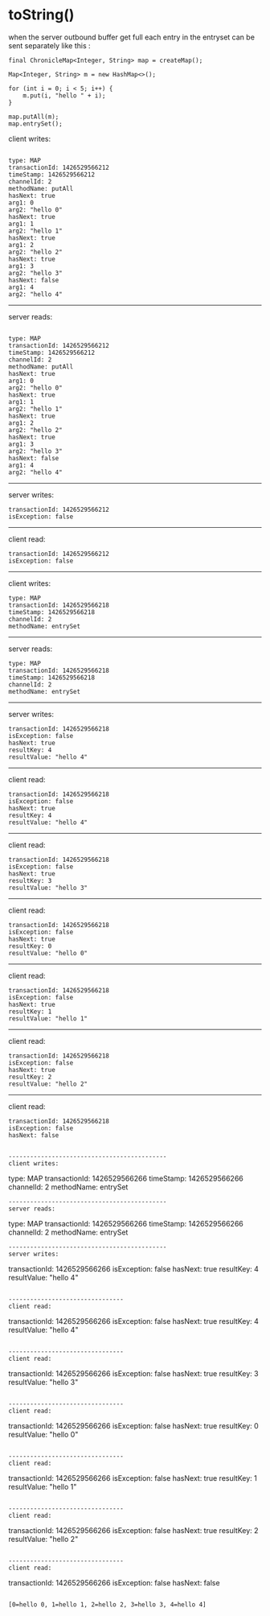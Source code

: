 # toString()

when the server outbound buffer get full each entry in the entryset can be sent separately like
this :

```
final ChronicleMap<Integer, String> map = createMap();

Map<Integer, String> m = new HashMap<>();

for (int i = 0; i < 5; i++) {
    m.put(i, "hello " + i);
}

map.putAll(m);
map.entrySet();
```

client writes:
```

type: MAP
transactionId: 1426529566212
timeStamp: 1426529566212
channelId: 2
methodName: putAll
hasNext: true
arg1: 0
arg2: "hello 0"
hasNext: true
arg1: 1
arg2: "hello 1"
hasNext: true
arg1: 2
arg2: "hello 2"
hasNext: true
arg1: 3
arg2: "hello 3"
hasNext: false
arg1: 4
arg2: "hello 4"
```
--------------------------------------------
server reads:
```

type: MAP
transactionId: 1426529566212
timeStamp: 1426529566212
channelId: 2
methodName: putAll
hasNext: true
arg1: 0
arg2: "hello 0"
hasNext: true
arg1: 1
arg2: "hello 1"
hasNext: true
arg1: 2
arg2: "hello 2"
hasNext: true
arg1: 3
arg2: "hello 3"
hasNext: false
arg1: 4
arg2: "hello 4"
```
--------------------------------------------
server writes:
```
transactionId: 1426529566212
isException: false
```
--------------------------------
client read:
```
transactionId: 1426529566212
isException: false
```

--------------------------------------------
client writes:
```
type: MAP
transactionId: 1426529566218
timeStamp: 1426529566218
channelId: 2
methodName: entrySet
```
--------------------------------------------
server reads:
```
type: MAP
transactionId: 1426529566218
timeStamp: 1426529566218
channelId: 2
methodName: entrySet
```
--------------------------------------------
server writes:
```
transactionId: 1426529566218
isException: false
hasNext: true
resultKey: 4
resultValue: "hello 4"
```

--------------------------------
client read:
```
transactionId: 1426529566218
isException: false
hasNext: true
resultKey: 4
resultValue: "hello 4"
```

--------------------------------
client read:
```
transactionId: 1426529566218
isException: false
hasNext: true
resultKey: 3
resultValue: "hello 3"
```

--------------------------------
client read:
```
transactionId: 1426529566218
isException: false
hasNext: true
resultKey: 0
resultValue: "hello 0"
```

--------------------------------
client read:
```
transactionId: 1426529566218
isException: false
hasNext: true
resultKey: 1
resultValue: "hello 1"
```

--------------------------------
client read:
```
transactionId: 1426529566218
isException: false
hasNext: true
resultKey: 2
resultValue: "hello 2"
```

--------------------------------
client read:
```
transactionId: 1426529566218
isException: false
hasNext: false


--------------------------------------------
client writes:
```
type: MAP
transactionId: 1426529566266
timeStamp: 1426529566266
channelId: 2
methodName: entrySet
```
--------------------------------------------
server reads:
```
type: MAP
transactionId: 1426529566266
timeStamp: 1426529566266
channelId: 2
methodName: entrySet
```
--------------------------------------------
server writes:
```
transactionId: 1426529566266
isException: false
hasNext: true
resultKey: 4
resultValue: "hello 4"
```

--------------------------------
client read:
```
transactionId: 1426529566266
isException: false
hasNext: true
resultKey: 4
resultValue: "hello 4"
```

--------------------------------
client read:
```
transactionId: 1426529566266
isException: false
hasNext: true
resultKey: 3
resultValue: "hello 3"
```

--------------------------------
client read:
```
transactionId: 1426529566266
isException: false
hasNext: true
resultKey: 0
resultValue: "hello 0"
```

--------------------------------
client read:
```
transactionId: 1426529566266
isException: false
hasNext: true
resultKey: 1
resultValue: "hello 1"
```

--------------------------------
client read:
```
transactionId: 1426529566266
isException: false
hasNext: true
resultKey: 2
resultValue: "hello 2"
```

--------------------------------
client read:
```
transactionId: 1426529566266
isException: false
hasNext: false
```

[0=hello 0, 1=hello 1, 2=hello 2, 3=hello 3, 4=hello 4]